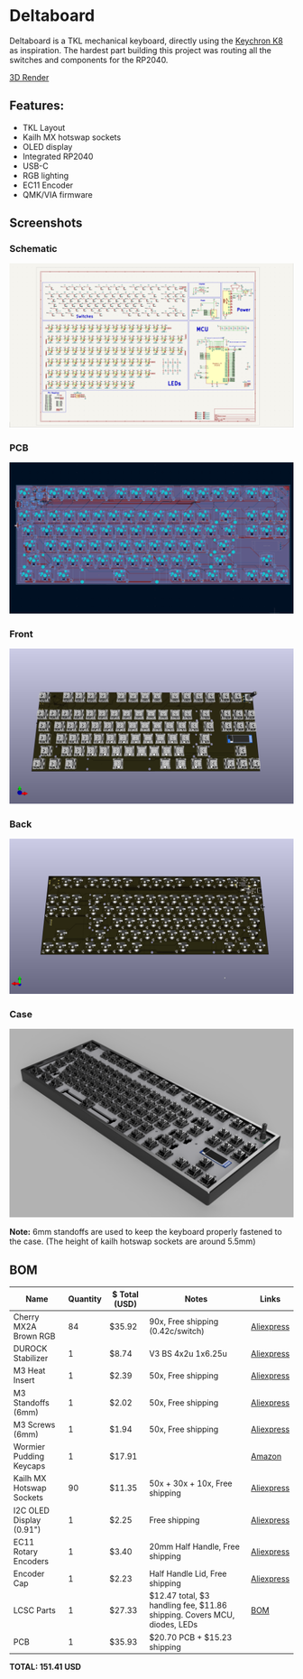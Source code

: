 # Deltaboard

Deltaboard is a TKL mechanical keyboard, directly using the [Keychron K8](https://www.keychron.com/products/keychron-k8-tenkeyless-wireless-mechanical-keyboard) as inspiration.
The hardest part building this project was routing all the switches and components for the RP2040.

[3D Render](https://autode.sk/4qxmMjt)

## Features:
- TKL Layout
- Kailh MX hotswap sockets
- OLED display
- Integrated RP2040
- USB-C
- RGB lighting
- EC11 Encoder
- QMK/VIA firmware

## Screenshots

### Schematic
![Schematic](https://raw.githubusercontent.com/Badbird5907/deltaboard/refs/heads/master/images/schematics.png)

### PCB
![PCB](https://raw.githubusercontent.com/Badbird5907/deltaboard/refs/heads/master/images/pcb.png)

### Front
![Front](https://raw.githubusercontent.com/Badbird5907/deltaboard/refs/heads/master/images/front.png)

### Back
![Back](https://raw.githubusercontent.com/Badbird5907/deltaboard/refs/heads/master/images/back.png)

### Case
![Case](https://raw.githubusercontent.com/Badbird5907/deltaboard/refs/heads/master/images/Render.PNG)


**Note:** 6mm standoffs are used to keep the keyboard properly fastened to the case. (The height of kailh hotswap sockets are around 5.5mm)

## BOM

| Name                      | Quantity | $ Total (USD) | Notes                                                                 | Links                                                                                                  |
|---------------------------|----------|---------------|-----------------------------------------------------------------------|--------------------------------------------------------------------------------------------------------|
| Cherry MX2A Brown RGB     | 84       | $35.92        | 90x, Free shipping (0.42c/switch)                                     | [Aliexpress](https://www.aliexpress.com/item/1005007917791662.html)                                    |
| DUROCK Stabilizer         | 1        | $8.74         | V3 BS 4x2u 1x6.25u                                                    | [Aliexpress](https://www.aliexpress.com/item/1005006528731543.html)                                    |
| M3 Heat Insert            | 1        | $2.39         | 50x, Free shipping                                                    | [Aliexpress](https://www.aliexpress.com/item/1005003582355741.html)                                    |
| M3 Standoffs (6mm)        | 1        | $2.02         | 50x, Free shipping                                                    | [Aliexpress](https://www.aliexpress.com/item/32539100523.html?spm=a2g0o.productlist.0.0.3351234eJmAx93) |
| M3 Screws (6mm)           | 1        | $1.94         | 50x, Free shipping                                                    | [Aliexpress](https://www.aliexpress.com/item/4001199728978.html)                                       |
| Wormier Pudding Keycaps   | 1        | $17.91        |                                                                       | [Amazon](https://www.amazon.ca/XVX-Keycaps-Universal-Compatiability-Keyboard/)                         |
| Kailh MX Hotswap Sockets  | 90       | $11.35        | 50x + 30x + 10x, Free shipping                                        | [Aliexpress](https://www.aliexpress.com/item/1005007225352311.html)                                    |
| I2C OLED Display (0.91")  | 1        | $2.25         | Free shipping                                                         | [Aliexpress](https://www.aliexpress.com/item/1005005301005280.html)                                    |
| EC11 Rotary Encoders      | 1        | $3.40         | 20mm Half Handle, Free shipping                                       | [Aliexpress](https://www.aliexpress.com/item/1005004907970664.html)                                    |
| Encoder Cap               | 1        | $2.23         | Half Handle Lid, Free shipping                                        | [Aliexpress](https://www.aliexpress.com/item/1005004907970664.html)                                    |
| LCSC Parts                | 1        | $27.33        | $12.47 total, $3 handling fee, $11.86 shipping. Covers MCU, diodes, LEDs | [BOM](https://github.com/Badbird5907/deltaboard/blob/master/Production/PCB/BOM-deltaboard.csv)         |
| PCB                       | 1        | $35.93        | $20.70 PCB + $15.23 shipping                                          |                                                                                                        |
**TOTAL: 151.41 USD**

